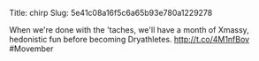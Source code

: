 Title: chirp
Slug: 5e41c08a16f5c6a65b93e780a1229278

When we're done with the 'taches, we'll have a month of Xmassy, hedonistic fun before becoming Dryathletes. <a href="http://t.co/4M1nfBov">http://t.co/4M1nfBov</a> #Movember
